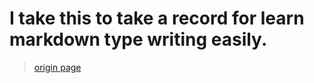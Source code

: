 # I take this to take a record for learn markdown type writing easily.

>[origin page](https://www.jianshu.com/p/7771794c88a1)
